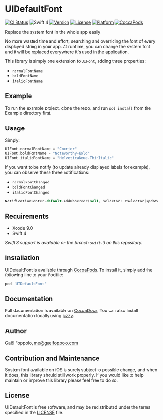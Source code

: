 # UIDefaultFont

[![CI Status](http://img.shields.io/travis/gaelfoppolo/UIDefaultFont.svg?style=flat)](https://travis-ci.org/gaelfoppolo/UIDefaultFont)
![Swift 4](https://img.shields.io/badge/Swift-4-orange.svg)
[![Version](https://img.shields.io/cocoapods/v/UIDefaultFont.svg?style=flat)](http://cocoapods.org/pods/UIDefaultFont)
[![License](https://img.shields.io/cocoapods/l/UIDefaultFont.svg?style=flat)](http://cocoapods.org/pods/UIDefaultFont)
[![Platform](https://img.shields.io/cocoapods/p/UIDefaultFont.svg?style=flat)](http://cocoapods.org/pods/UIDefaultFont)
[![CocoaPods](https://img.shields.io/cocoapods/metrics/doc-percent/UIDefaultFont.svg)](http://cocoapods.org/pods/UIDefaultFont)

Replace the system font in the whole app easily

No more wasted time and effort, searching and overriding the font of every displayed string in your app. At runtime, you can change the system font and it will be replaced everywhere it's used in the application.

This library is simply one extension to `UIFont`, adding three properties:
* `normalFontName`
* `boldFontName`
* `italicFontName`

## Example

To run the example project, clone the repo, and run `pod install` from the Example directory first.

## Usage

Simply:

```swift
UIFont.normalFontName = "Courier"
UIFont.boldFontName = "Noteworthy-Bold"
UIFont.italicFontName = "HelveticaNeue-ThinItalic"
```

If you want to be notify (to update already displayed labels for example), you can observe these three notifications:
* `normalFontChanged`
* `boldFontChanged`
* `italicFontChanged`

```swift
NotificationCenter.default.addObserver(self, selector: #selector(updateNormalFont), name: .normalFontChanged, object: nil)
```

## Requirements

* Xcode 9.0
* Swift 4

*Swift 3 support is available on the branch `swift-3` on this repository.*

## Installation

UIDefaultFont is available through [CocoaPods](http://cocoapods.org). To install
it, simply add the following line to your Podfile:

```ruby
pod 'UIDefaultFont'
```
## Documentation

Full documentation is available on [CocoaDocs](http://cocoadocs.org/docsets/UIDefaultFont/). You can also install documentation locally using [jazzy](https://github.com/realm/jazzy).

## Author

Gaël Foppolo, me@gaelfoppolo.com

## Contribution and Maintenance 
System font available on iOS is surely subject to possible change,
and when it does, this library should still work properly.
If you would like to help maintain or improve this library please feel free to do so. 

## License

UIDefaultFont is free software, and may be redistributed under the terms specified in the [LICENSE] file.

[LICENSE]: /LICENSE
